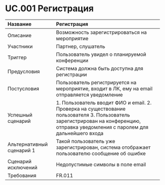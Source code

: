 # UC.001 Регистрация
<!-- Подробное описание сценария использования системы с привязкой к ролям участников и задействованным бизнес-сущностям 
https://confluence.mts.ru/pages/viewpage.action?pageId=375782119 
-->
| Название | Регистрация |
|:---------------------------|:------|
| Описание | Возможность зарегистрироваться на мероприятие |
| Участники | Партнер, слушатель |
| Триггер | Пользователь увидел о планируемой конференции |
| Предусловия | Система должна быть доступна для регистрации |
| Постусловия | Пользователь регистрируется на мероприятие, входит в ЛК, ему на email отправляется уведомление |
| Успешный сценарий | 1. Пользователь вводит ФИО и email. 2. Проверка на существование пользователя 3. Пользователь зарегистрирован на конференцию, отправка уведомления с паролем для дальнейшего входа|
| Альтернативный сценарий 1 | Такой пользователь уже зарегистрирован, система отображает пользователю сообщение об ошибке |
| Сценарий исключений | Недопустимые символы в поле email |
| Требования | FR.011 |
